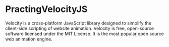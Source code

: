 # PractingVelocityJS
Velocity is a cross-platform JavaScript library designed to simplify the client-side scripting of website animation. Velocity is free, open-source software licensed under the MIT License. It is the most popular open source web animation engine.
